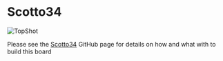 # Scotto34

![TopShot](https://user-images.githubusercontent.com/8194147/205760764-cce990f6-0c81-4971-ae52-ec44b2bc3c33.jpg)

Please see the [Scotto34](https://github.com/joe-scotto/scottokeebs/tree/main/Scotto34) GitHub page for details on how and what with to build this board
